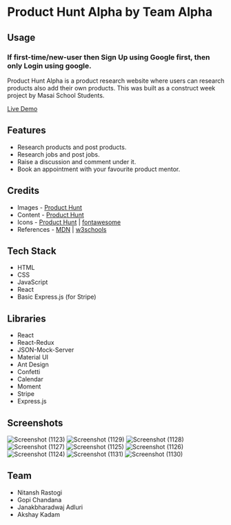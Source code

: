 # Product Hunt Alpha by Team Alpha


## Usage 
### If first-time/new-user then Sign Up using Google first, then only Login using google.

Product Hunt Alpha is a product research website where users can research products also add their own products. This was built as a construct week project by Masai School Students.

[Live Demo](https://producthuntalpha.netlify.app/)

## Features
* Research products and post products.
* Research jobs and post jobs.
* Raise a discussion and comment under it.
* Book an appointment with your favourite product mentor.

## Credits
* Images -  [Product Hunt](https://www.producthunt.com/)
* Content - [Product Hunt](https://www.producthunt.com/)
* Icons -  [Product Hunt](https://www.producthunt.com/) | [fontawesome](https://fontawesome.com/)
* References - [MDN](https://developer.mozilla.org/en-US/) | [w3schools](https://www.w3schools.com/)

## Tech Stack
* HTML
* CSS
* JavaScript
* React
* Basic Express.js (for Stripe)

## Libraries
* React
* React-Redux
* JSON-Mock-Server
* Material UI
* Ant Design
* Confetti
* Calendar
* Moment
* Stripe
* Express.js

 

## Screenshots
![Screenshot (1123)](https://user-images.githubusercontent.com/39058941/107113126-e7449200-6882-11eb-9c11-1aa2458306dc.png)
 ![Screenshot (1129)](https://user-images.githubusercontent.com/39058941/107113119-e3b10b00-6882-11eb-81ea-4c4bb31c5fe4.png)
![Screenshot (1128)](https://user-images.githubusercontent.com/39058941/107113120-e57ace80-6882-11eb-882e-0676f0707762.png)
![Screenshot (1127)](https://user-images.githubusercontent.com/39058941/107113122-e57ace80-6882-11eb-87fe-f4e963d4b925.png)
![Screenshot (1125)](https://user-images.githubusercontent.com/39058941/107113123-e6136500-6882-11eb-96da-c58fbcbf3b8b.png)
![Screenshot (1126)](https://user-images.githubusercontent.com/39058941/107113124-e6abfb80-6882-11eb-97a8-356410aa77e8.png)
![Screenshot (1124)](https://user-images.githubusercontent.com/39058941/107113125-e6abfb80-6882-11eb-82b8-4334546cc92f.png)
![Screenshot (1131)](https://user-images.githubusercontent.com/39058941/107113127-e7dd2880-6882-11eb-9b81-dad3855ed3b3.png)
![Screenshot (1130)](https://user-images.githubusercontent.com/39058941/107113128-e7dd2880-6882-11eb-9b1d-80bdab681667.png)

 
 



## Team
* Nitansh Rastogi
* Gopi Chandana
* Janakbharadwaj Adluri
* Akshay Kadam
 

 


 
